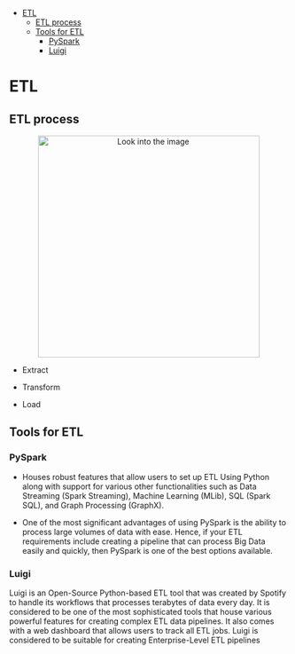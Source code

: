 <!--ts-->
   * [ETL](#etl)
      * [ETL process](#etl-process)
      * [Tools for ETL](#tools-for-etl)
         * [PySpark](#pyspark)
         * [Luigi](#luigi)

<!-- Added by: gil_diy, at: Sun 06 Mar 2022 09:09:00 IST -->

<!--te-->


# ETL

## ETL process

<p align="center">
  <img width="400" src="images//" title="Look into the image">
</p>

* Extract

* Transform

* Load


## Tools for ETL

### PySpark

* Houses robust features that allow users to set up ETL Using Python along with support for various other functionalities such as Data Streaming (Spark Streaming), Machine Learning (MLib), SQL (Spark SQL), and Graph Processing (GraphX).

* One of the most significant advantages of using PySpark is the ability to process large volumes of data with ease. Hence, if your ETL requirements include creating a pipeline that can process Big Data easily and quickly, then PySpark is one of the best options available.

### Luigi

Luigi is an Open-Source Python-based ETL tool that was created by Spotify to handle its workflows that processes terabytes of data every day. It is considered to be one of the most sophisticated tools that house various powerful features for creating complex ETL data pipelines. It also comes with a web dashboard that allows users to track all ETL jobs. Luigi is considered to be suitable for creating Enterprise-Level ETL pipelines
